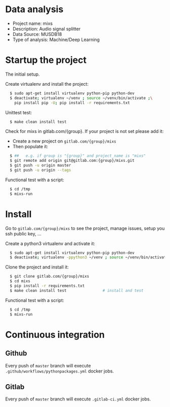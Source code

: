 # Data analysis
- Project name: mixs
- Description: Audio signal splitter
- Data Source: MUSDB18
- Type of analysis: Machine/Deep Learning

# Startup the project

The initial setup.

Create virtualenv and install the project:
```bash
  $ sudo apt-get install virtualenv python-pip python-dev
  $ deactivate; virtualenv ~/venv ; source ~/venv/bin/activate ;\
    pip install pip -U; pip install -r requirements.txt
```

Unittest test:
```bash
  $ make clean install test
```

Check for mixs in gitlab.com/{group}.
If your project is not set please add it:

- Create a new project on `gitlab.com/{group}/mixs`
- Then populate it:

```bash
  $ ##   e.g. if group is "{group}" and project_name is "mixs"
  $ git remote add origin git@gitlab.com:{group}/mixs.git
  $ git push -u origin master
  $ git push -u origin --tags
```

Functional test with a script:
```bash
  $ cd /tmp
  $ mixs-run
```
# Install
Go to `gitlab.com/{group}/mixs` to see the project, manage issues,
setup you ssh public key, ...

Create a python3 virtualenv and activate it:
```bash
  $ sudo apt-get install virtualenv python-pip python-dev
  $ deactivate; virtualenv -ppython3 ~/venv ; source ~/venv/bin/activate
```

Clone the project and install it:
```bash
  $ git clone gitlab.com/{group}/mixs
  $ cd mixs
  $ pip install -r requirements.txt
  $ make clean install test                # install and test
```
Functional test with a script:
```bash
  $ cd /tmp
  $ mixs-run
```

# Continuous integration
## Github
Every push of `master` branch will execute `.github/workflows/pythonpackages.yml` docker jobs.
## Gitlab
Every push of `master` branch will execute `.gitlab-ci.yml` docker jobs.
